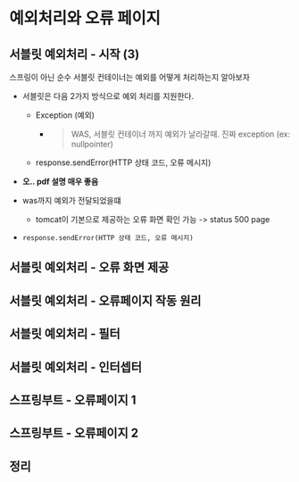 # 예외처리와 오류 페이지

## 서블릿 예외처리 - 시작 (3)
  
스프링이 아닌 순수 서블릿 컨테이너는 예외를 어떻게 처리하는지 알아보자
  
- 서블릿은 다음 2가지 방식으로 예외 처리를 지원한다.
  - Exception (예외) 
    - > WAS, 서블릿 컨테이너 까지 예외가 날라갈때. 진짜 exception (ex: nullpointer)
  - response.sendError(HTTP 상태 코드, 오류 메시지)

- **오.. pdf 설명 매우 좋음**

- was까지 예외가 전달되었을떄
  -  tomcat이 기본으로 제공하는 오류 화면 확인 가능 -> status 500 page  
- `response.sendError(HTTP 상태 코드, 오류 메시지)`


## 서블릿 예외처리 - 오류 화면 제공

## 서블릿 예외처리 - 오류페이지 작동 원리

## 서블릿 예외처리 - 필터

## 서블릿 예외처리 - 인터셉터

## 스프링부트 - 오류페이지 1

## 스프링부트 - 오류페이지 2

## 정리